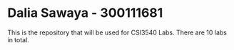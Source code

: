 # Dalia Sawaya - 300111681

This is the repository that will be used for CSI3540 Labs. There are 10 labs in total. 

